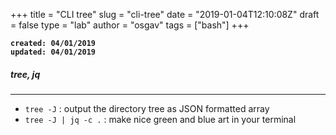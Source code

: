
+++
title = "CLI tree"
slug = "cli-tree"
date = "2019-01-04T12:10:08Z"
draft = false
type = "lab"
author = "osgav"
tags = ["bash"]
+++

**`created: 04/01/2019`**<br />
**`updated: 04/01/2019`**

##### tree, jq

---

- `tree -J` : output the directory tree as JSON formatted array
- `tree -J | jq -c .` : make nice green and blue art in your terminal
